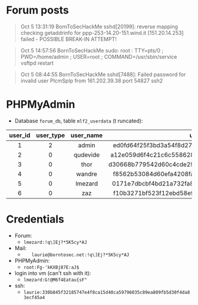 # Forum posts

> Oct 5 13:31:19 BornToSecHackMe sshd[20199]: reverse mapping checking getaddrinfo for ppp-253-14.20-151.wind.it [151.20.14.253] failed - POSSIBLE BREAK-IN ATTEMPT!

> Oct 5 14:57:56 BornToSecHackMe sudo: root : TTY=pts/0 ; PWD=/home/admin ; USER=root ; COMMAND=/usr/sbin/service vsftpd restart

> Oct 5 08:44:55 BornToSecHackMe sshd[7488]: Failed password for invalid user PlcmSpIp from 161.202.39.38 port 54827 ssh2

# PHPMyAdmin

- Database `forum_db`, table `mlf2_userdata` (t runcated):

| user_id | user_type | user_name | user_pw | user_email | email_contact | user_ip |
| :-: | :-: | :-: | :-: | :-: | :-: | :-: |
| 1	| 2	| admin |	ed0fd64f25f3bd3a54f8d272ba93b6e76ce7f3d0516d551c28 | admin@borntosec.net | 1 | 192.168.1.47 |
| 2	| 0	| qudevide | a12e059d6f4c21c6c5586283c8ecb2b65618ed0a0dc1b302a2 | qudevide@borntosec.net | 0 | 192.168.1.47	|
| 3	| 0	| thor | d30668b779542d60c4cde29e7170148198b1623f4453866797 | thor@borntosec.net | 0 | 192.168.1.47 |
| 4	| 0	| wandre | f8562b53084d60efa4208fa50d1ef753ef18e089d2dd56c4ed | wandre@borntosec.net | 0 | 192.168.1.47 |
| 5	| 0	| lmezard | 0171e7dbcbf4bd21a732fa859ea98a2950b4f8aa1e5365dc90 | laurie@borntosec.net | 0 | 192.168.56.1 |
| 6	| 0	| zaz | f10b3271bf523f12ebd58ef8581c851991bf0d4b4c4bf49d7c | zaz@borntosec.net | 0 | 192.168.1.47 |


# Credentials

- Forum:
  + `lmezard:!q\]Ej?*5K5cy*AJ`
- Mail:
  + `	laurie@borntosec.net:!q\]Ej?*5K5cy*AJ`
- PHPMyAdmin:
  + `root:Fg-'kKXBj87E:aJ$`
- login into vm (can't ssh with it):
  + `lmezard:G!@M6f4Eatau{sF"`
- ssh:
  + `laurie:330b845f32185747e4f8ca15d40ca59796035c89ea809fb5d30f4da83ecf45a4`
